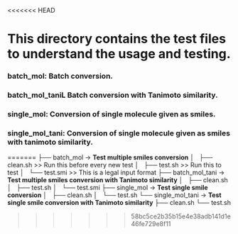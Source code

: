 <<<<<<< HEAD
# This directory contains the test files to understand the usage and testing.
### batch_mol: Batch conversion.
### batch_mol_taniL Batch conversion with Tanimoto similarity.
### single_mol: Conversion of single molecule given as smiles.
### single_mol_tani: Conversion of single molecule given as smiles with tanimoto similarity.
=======
├── batch_mol -> **Test multiple smiles conversion**
│   ├── clean.sh >> Run this before every new test
│   ├── test.sh >> Run this to test
│   └── test.smi >> This is a legal input format
├── batch_mol_tani -> **Test multiple smiles conversion with Tanimoto similarity**
│   ├── clean.sh
│   ├── test.sh
│   └── test.smi
├── single_mol -> **Test single smile conversion**
│   ├── clean.sh
│   └── test.sh
└── single_mol_tani -> **Test single smile conversion with Tanimoto similarity**
    ├── clean.sh
    └── test.sh
>>>>>>> 58bc5ce2b35b15e4e38adb141d1e46fe729e8f11
